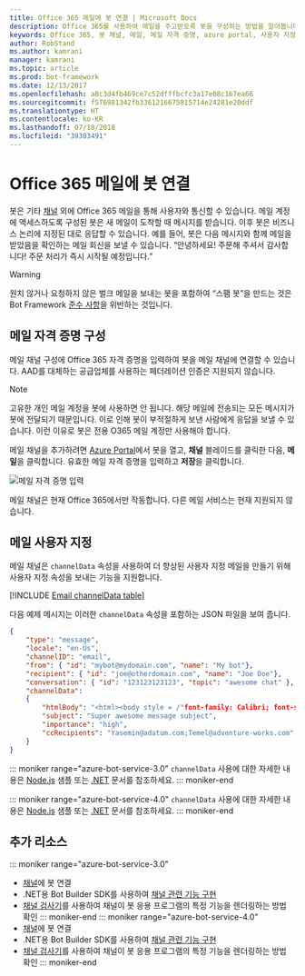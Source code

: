 ```yaml
---
title: Office 365 메일에 봇 연결 | Microsoft Docs
description: Office 365를 사용하여 메일을 주고받도록 봇을 구성하는 방법을 알아봅니다.
keywords: Office 365, 봇 채널, 메일, 메일 자격 증명, azure portal, 사용자 지정 메일
author: RobStand
ms.author: kamrani
manager: kamrani
ms.topic: article
ms.prod: bot-framework
ms.date: 12/13/2017
ms.openlocfilehash: a8c3d4fb469ce7c52dfffbcfc3a17e08c167ea66
ms.sourcegitcommit: f576981342fb3361216675815714e24281e20ddf
ms.translationtype: HT
ms.contentlocale: ko-KR
ms.lasthandoff: 07/18/2018
ms.locfileid: "39303491"
---
```

# <a name="connect-a-bot-to-office-365-email"></a>Office 365 메일에 봇 연결

봇은 기타 [채널](~/bot-service-manage-channels.md) 외에 Office 365 메일을 통해 사용자와 통신할 수 있습니다. 메일 계정에 액세스하도록 구성된 봇은 새 메일이 도착할 때 메시지를 받습니다. 이후 봇은 비즈니스 논리에 지정된 대로 응답할 수 있습니다. 예를 들어, 봇은 다음 메시지와 함께 메일을 받았음을 확인하는 메일 회신을 보낼 수 있습니다. “안녕하세요! 주문해 주셔서 감사합니다! 주문 처리가 즉시 시작될 예정입니다.”

> [!WARNING]
> 원치 않거나 요청하지 않은 벌크 메일을 보내는 봇을 포함하여 “스팸 봇”을 만드는 것은 Bot Framework [준수 사항](https://www.botframework.com/Content/Microsoft-Bot-Framework-Preview-Online-Services-Agreement.htm)을 위반하는 것입니다.

## <a name="configure-email-credentials"></a>메일 자격 증명 구성

메일 채널 구성에 Office 365 자격 증명을 입력하여 봇을 메일 채널에 연결할 수 있습니다.
AAD를 대체하는 공급업체를 사용하는 페더레이션 인증은 지원되지 않습니다.

> [!NOTE]
> 고유한 개인 메일 계정을 봇에 사용하면 안 됩니다. 해당 메일에 전송되는 모든 메시지가 봇에 전달되기 때문입니다. 이로 인해 봇이 부적절하게 보낸 사람에게 응답을 보낼 수 있습니다. 이런 이유로 봇은 전용 O365 메일 계정만 사용해야 합니다.

메일 채널을 추가하려면 [Azure Portal](https://portal.azure.com/)에서 봇을 열고, **채널** 블레이드를 클릭한 다음, **메일**을 클릭합니다. 유효한 메일 자격 증명을 입력하고 **저장**을 클릭합니다.

![메일 자격 증명 입력](~/media/bot-service-channel-connect-email/bot-service-channel-connect-email-credentials.png)

메일 채널은 현재 Office 365에서만 작동합니다. 다른 메일 서비스는 현재 지원되지 않습니다.

## <a name="customize-emails"></a>메일 사용자 지정

메일 채널은 `channelData` 속성을 사용하여 더 향상된 사용자 지정 메일을 만들기 위해 사용자 지정 속성을 보내는 기능을 지원합니다.

[!INCLUDE [Email channelData table](~/includes/snippet-channelData-email.md)]

다음 예제 메시지는 이러한 `channelData` 속성을 포함하는 JSON 파일을 보여 줍니다.

```json
{
    "type": "message",
    "locale": "en-Us",
    "channelID": "email",
    "from": { "id": "mybot@mydomain.com", "name": "My bot"},
    "recipient": { "id": "joe@otherdomain.com", "name": "Joe Doe"},
    "conversation": { "id": "123123123123", "topic": "awesome chat" },
    "channelData":
    {
        "htmlBody": "<html><body style = /"font-family: Calibri; font-size: 11pt;/" >This is more than awesome.</body></html>",
        "subject": "Super awesome message subject",
        "importance": "high",
        "ccRecipients": "Yasemin@adatum.com;Temel@adventure-works.com"
    }
}
```

::: moniker range="azure-bot-service-3.0"
`channelData` 사용에 대한 자세한 내용은 [Node.js](https://github.com/Microsoft/BotBuilder-Samples/tree/master/Node/core-ChannelData) 샘플 또는 [.NET](~/dotnet/bot-builder-dotnet-channeldata.md) 문서를 참조하세요.
::: moniker-end

::: moniker range="azure-bot-service-4.0"
`channelData` 사용에 대한 자세한 내용은 [Node.js](https://github.com/Microsoft/BotBuilder-Samples/tree/master/Node/core-ChannelData) 샘플 또는 [.NET](~/v4sdk/bot-builder-channeldata.md) 문서를 참조하세요.
::: moniker-end

## <a name="additional-resources"></a>추가 리소스

<!-- Put whole list in monikers, even though it's just the second item that needs to be different. -->
::: moniker range="azure-bot-service-3.0"
* [채널](~/bot-service-manage-channels.md)에 봇 연결
* .NET용 Bot Builder SDK를 사용하여 [채널 관련 기능 구현](dotnet/bot-builder-dotnet-channeldata.md)
* [채널 검사기](bot-service-channel-inspector.md)를 사용하여 채널이 봇 응용 프로그램의 특정 기능을 렌더링하는 방법 확인
::: moniker-end
::: moniker range="azure-bot-service-4.0"
* [채널](~/bot-service-manage-channels.md)에 봇 연결
* .NET용 Bot Builder SDK를 사용하여 [채널 관련 기능 구현](~/v4sdk/bot-builder-channeldata.md)
* [채널 검사기](bot-service-channel-inspector.md)를 사용하여 채널이 봇 응용 프로그램의 특정 기능을 렌더링하는 방법 확인
::: moniker-end
